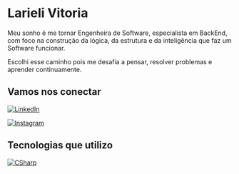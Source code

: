 # Larieli Vitoria

Meu sonho é me tornar Engenheira de Software, especialista em BackEnd, com foco na construção da lógica, da estrutura e da inteligência que faz um Software funcionar.

Escolhi esse caminho pois me desafia a pensar, resolver problemas e aprender continuamente.



## Vamos nos conectar

[![LinkedIn](https://img.shields.io/badge/LinkedIn-0040a9?style=for-the-badge&logo=linkedin&logoColor=white)](https://www.linkedin.com/in/larieli-vit%C3%B3ria-bb4913331/)

[![Instagram](https://img.shields.io/badge/-Instagram-%23dd0f1f?style=for-the-badge&logo=instagram&logoColor=white)](https://www.instagram.com/larielivitoria/)

## Tecnologias que utilizo

[![CSharp](https://img.shields.io/badge/-Csharp-%23dd0j9l?style=for-the-badge)](https://www.instagram.com/larielivitoria/)
